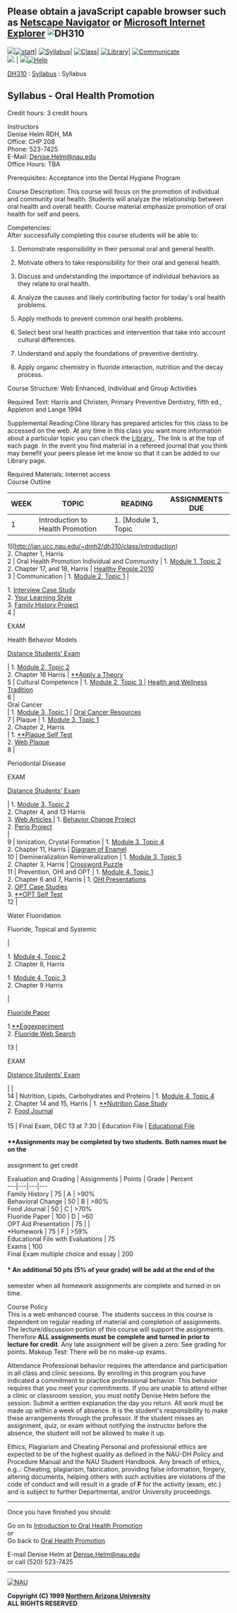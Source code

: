 Please obtain a javaScript capable browser such as [Netscape
Navigator](http://www.netscape.com) or [Microsoft Internet
Explorer](http://www.microsoft.com)
![DH310](http://jan.ucc.nau.edu/~dmh2/dh310/interface/dh310.gif)  
---  
![
](http://jan.ucc.nau.edu/~dmh2/dh310/interface/plug1.gif)[![start](http://jan.ucc.nau.edu/~dmh2/dh310/interface/start.gif)](http://jan.ucc.nau.edu/~dmh2/dh310/start.html)|
[![Syllabus](http://jan.ucc.nau.edu/~dmh2/dh310/interface/syllabus1.gif)](http://jan.ucc.nau.edu/~dmh2/dh310/syllabus.html)|
[![Class](http://jan.ucc.nau.edu/~dmh2/dh310/interface/class.gif)](http://jan.ucc.nau.edu/~dmh2/dh310/class.html)|
[![Library](http://jan.ucc.nau.edu/~dmh2/dh310/interface/library.gif)](http://www.nau.edu/library/courses/dentalhygiene)|
[![Communicate](http://jan.ucc.nau.edu/~dmh2/dh310/interface/communicate.gif)](http://jan.ucc.nau.edu/~dmh2/dh310/communicate.html)  
![ ](http://jan.ucc.nau.edu/~dmh2/dh310/interface/plug2.gif) | ![
](http://jan.ucc.nau.edu/~dmh2/dh310/interface/plug3.gif)[![Help](http://jan.ucc.nau.edu/~dmh2/dh310/interface/help.gif)](http://jan.ucc.nau.edu/~dmh2/dh310/help.html)  
  
[DH310](http://jan.ucc.nau.edu/~dmh2/dh310) :
[Syllabus](http://jan.ucc.nau.edu/~dmh2/dh310/syllabus.html) : Syllabus

## Syllabus - Oral Health Promotion

  
Credit hours: 3 credit hours

Instructors  
Denise Helm RDH, MA  
Office: CHP 208  
Phone: 523-7425  
E-Mail: [Denise.Helm@nau.edu](mailto:Denise.Helm@nau.edu)  
Office Hours: TBA  
  
Prerequisites: Acceptance into the Dental Hygiene Program  
  
Course Description: This course will focus on the promotion of individual and
community oral health. Students will analyze the relationship between oral
health and overall health. Course material emphasize promotion of oral health
for self and peers.  
  
Competencies:  
After successfully completing this course students will be able to:  

  1. Demonstrate responsibility in their personal oral and general health.   

  2. Motivate others to take responsibility for their oral and general health.   

  3. Discuss and understanding the importance of individual behaviors as they relate to oral health.   

  4. Analyze the causes and likely contributing factor for today's oral health problems.   

  5. Apply methods to prevent common oral health problems.   

  6. Select best oral health practices and intervention that take into account cultural differences.   

  7. Understand and apply the foundations of preventive dentistry.   

  8. Apply organic chemistry in fluoride interaction, nutrition and the decay process.   

  
Course Structure: Web Enhanced, Individual and Group Activities

Required Text: Harris and Christen, Primary Preventive Dentistry, fifth ed.,
Appleton and Lange 1994

Supplemental Reading:Cline library has prepared articles for this class to be
accessed on the web. At any time in this class you want more information about
a particular topic you can check the [ Library
](http://jan.ucc.nau.edu/~dmh2/dh310/library/courses/dh310.html). The link is
at the top of each page. In the event you find material in a refereed journal
that you think may benefit your peers please let me know so that it can be
added to our Library page.

Required Materials: Internet access  
Course Outline  
  
WEEK  | TOPIC |  READING | ASSIGNMENTS DUE  
---|---|---|---  
1  | Introduction to Health Promotion  | 1\. [Module 1, Topic
1](http://jan.ucc.nau.edu/~dmh2/dh310/class/introduction)  
2\. Chapter 1, Harris  
2  |  Oral Health Promotion Individual and Community | 1\. [Module 1, Topic
2](http://jan.ucc.nau.edu/~dmh2/dh310/class/introduction/individual)  
2\. Chapter 17, and 18, Harris  | [Healthy People
2010](http://jan.ucc.nau.edu/~dmh2/dh310/class/introduction/community/web1-2-1.html)  
3 | Communication  | 1\. [Module 2, Topic
1](http://jan.ucc.nau.edu/~dmh2/dh310/class/foundation/communication/index.html)
|

1\. [ Interview Case
Study](http://jan.ucc.nau.edu/~dmh2/dh310/class/foundation/communication/assign2-1-1.html)  
2\. [Your Learning
Style](http://jan.ucc.nau.edu/~dmh2/dh310/class/foundation/communication/web2-1-1.html)  
3\. [Family History Project](http://jan.ucc.nau.edu/~dmh2/dh310/project.html)  
4  |

EXAM

Health Behavior Models

[Distance Students' Exam](dexam.html)

| 1\. [Module 2, Topic 2
](http://jan.ucc.nau.edu/~dmh2/dh310/class/foundation/models)  
2\. Chapter 16 Harris | [**Apply a
Theory](http://jan.ucc.nau.edu/~dmh2/dh310/class/foundation/models/web2-2-1.html)  
5  | Cultural Competence | 1\. [Module 2, Topic 3
](http://jan.ucc.nau.edu/~dmh2/dh310/class/foundation/competence/) |  [Health
and Wellness
Tradition](http://jan.ucc.nau.edu/~dmh2/dh310/class/foundation/competence/assign2-3-1.html)  
6 |  
Oral Cancer  
| 1\. [Module 3, Topic 1](http://jan.ucc.nau.edu/~dmh2/dh310/class/process) |
[Oral Cancer
Resources](http://jan.ucc.nau.edu/~dmh2/dh310/class/process/cancer/assign3-1-1.html)  
7 | Plaque  | 1\. [Module 3, Topic 1
](http://jan.ucc.nau.edu/~dmh2/dh310/class/process/plaque)  
2\. Chapter 2, Harris  
| 1\. [**Plaque Self
Test](http://jan.ucc.nau.edu/~dmh2/dh310/class/process/plaque/assign3-2-1.html)  
2\. [Web
Plaque](http://jan.ucc.nau.edu/~dmh2/dh310/class/process/plaque/web3-2-1.html)  
8 |

Periodontal Disease

EXAM

[Distance Students' Exam](dexam.html)

| 1\. [Module 3, Topic
2](http://jan.ucc.nau.edu/~dmh2/dh310/class/process/disease)  
2\. Chapter 4, and 13 Harris  
3\. [Web Articles
](http://jan.ucc.nau.edu/~dmh2/dh310/class/process/disease/web3-3-1.html) |
1\. [Behavior Change Project](http://jan.ucc.nau.edu/~dmh2/dh310/project.html)  
2\. [Perio
Project](http://jan.ucc.nau.edu/~dmh2/dh310/class/process/disease/assign3-3-2.html)  
|  
9 | Ionization, Crystal Formation | 1\. [Module 3, Topic
4](http://jan.ucc.nau.edu/~dmh2/dh310/class/process/ionization/)  
2\. Chapter 11, Harris  |  [Diagram of
Enamel](http://jan.ucc.nau.edu/~dmh2/dh310/class/process/ionization/assign3-4-1.html)  
10  |  Demineralization Remineralization | 1\. [Module 3, Topic
5](http://jan.ucc.nau.edu/~dmh2/dh310/class/process/demineralization)  
2\. Chapter 3, Harris  | [Crossword
Puzzle](http://jan.ucc.nau.edu/~dmh2/dh310/class/process/demineralization/assign3-6-1.html)  
11 | Prevention, OHI and OPT | 1\. [Module 4, Topic 1  
](http://jan.ucc.nau.edu/~dmh2/dh310/class/prevention/aids)2\. Chapter 6 and
7, Harris  | 1\. [OHI Presentations
](http://jan.ucc.nau.edu/~dmh2/dh310/class/prevention/aids/web4-4-2.html)  
2\. [OPT Case
Studies](http://jan.ucc.nau.edu/~dmh2/dh310/class/prevention/aids/web4-4-3.html)  
3\. [**OPT Self
Test](http://jan.ucc.nau.edu/~dmh2/dh310/class/prevention/aids/assign4-4-1.html)  
12 |

  
Water Fluoridation

Fluoride, Topical and Systemic

|

1\. [Module 4, Topic
2](http://jan.ucc.nau.edu/~dmh2/dh310/class/prevention/fluoridation)  
2\. Chapter 8, Harris

1\. [Module 4, Topic 3](http://jan.ucc.nau.edu/~dmh2/dh310/class/prevention)  
2\. Chapter 9 Harris

|

[Fluoride Paper](http://jan.ucc.nau.edu/~dmh2/dh310/project.html)

1.[**Eggexperiment](http://jan.ucc.nau.edu/~dmh2/dh310/class/prevention/fluoride/assign4-1-1.html)  
2\. [Fluoride Web
Search](http://jan.ucc.nau.edu/~dmh2/dh310/class/prevention/fluoridation/assign4-2-1.html)  
  
13 |

EXAM

[Distance Students' Exam](dexam.html)

|   |  
14 | Nutrition, Lipids, Carbohydrates and Proteins | 1\. [Module 4, Topic
4](http://jan.ucc.nau.edu/~dmh2/dh310/class/prevention/nutrition)  
2\. Chapter 14 and 15, Harris  | 1\. [**Nutrition Case
Study](http://jan.ucc.nau.edu/~dmh2/dh310/class/prevention/nutrition/assign4-3-2.html)  
2\. [Food Journal  
](http://jan.ucc.nau.edu/~dmh2/dh310/class/prevention/nutrition/assign4-3-1.html)  
15  | Final Exam, DEC 13 at 7:30 | Education File  | [Educational File
](http://jan.ucc.nau.edu/~dmh2/dh310/project.html)

  

#### **Assignments may be completed by two students. Both names must be on the
assignment to get credit

Evaluation and Grading | Assignments | Points | Grade | Percent  
---|---|---|---  
Family History  | 75 | A |  >90%  
Behavioral Change  |  50 | B |  >80%  
Food Journal  |  50 | C |  >70%  
Fluoride Paper  |  100 | D | >60  
OPT Aid Presentation | 75 |   |  
*Homework | 75 | F | >59%  
Educational File with Evaluations | 75  
Exams | 100  
Final Exam multiple choice and essay | 200  
  
#### * An additional 50 pts (5% of your grade) will be add at the end of the
semester when all homework assignments are complete and turned in on time.  

Course Policy  
This is a web enhanced course. The students success in this course is
dependent on regular reading of material and completion of assignments. The
lecture/discussion portion of this course will support the assignments.
Therefore **ALL assignments must be complete and turned in prior to lecture
for credit**. Any late assignment will be given a zero. See grading for
points. Makeup Test: There will be no make-up exams.  
  
Attendance Professional behavior requires the attendance and participation in
all class and clinic sessions. By enrolling in this program you have indicated
a commitment to practice professional behavior. This behavior requires that
you meet your commitments. If you are unable to attend either a clinic or
classroom session, you must notify Denise Helm before the session. Submit a
written explanation the day you return. All work must be made up within a week
of absence. It is the student's responsibility to make these arrangements
through the professor. If the student misses an assignment, quiz, or exam
without notifying the instructor before the absence, the student will not be
allowed to make it up.  
  
  
Ethics, Plagiarism and Cheating Personal and professional ethics are expected
to be of the highest quality as defined in the NAU-DH Policy and Procedure
Manual and the NAU Student Handbook. Any breach of ethics, e.g..: Cheating,
plagiarism, fabrication, providing false information, forgery, altering
documents, helping others with such activities are violations of the code of
conduct and will result in a grade of **F** for the activity (exam, etc.) and
is subject to further Departmental, and/or University proceedings.  

* * *

Once you have finished you should:  

Go on to [Introduction to Oral Health
Promotion](http://jan.ucc.nau.edu/~dmh2/dh310/class/introduction)  
or  
Go back to [Oral Health Promotion](http://jan.ucc.nau.edu/~dmh2/dh310/class)

E-mail Denise Helm at [ Denise.Helm@nau.edu](mailto:Denise.Helm@nau.edu)  
or call (520) 523-7425

* * *

[![NAU](http://www.nau.edu/image/small-blue.gif)](http://www.nau.edu)

**Copyright (C) 1999 [Northern Arizona University](http://www.nau.edu)  
ALL RIGHTS RESERVED**

